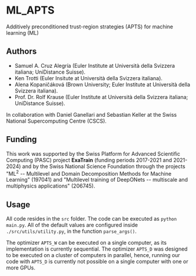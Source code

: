 # ML_APTS
Additively preconditioned trust-region strategies (APTS) for machine learning (ML)

## Authors
* Samuel A. Cruz Alegría (Euler Institute at Università della Svizzera italiana; UniDistance Suisse).
* Ken Trotti (Euler Insitute at Università della Svizzera italiana).
* Alena Kopaničáková (Brown University; Euler Institute at Università della Svizzera italiana).
* Prof. Dr. Rolf Krause (Euler Institute at Università della Svizzera italiana; UniDistance Suisse).

In collaboration with Daniel Ganellari and Sebastian Keller at the Swiss National Supercomputing Centre (CSCS).

## Funding
This work was supported by the Swiss Platform for Advanced Scientific Computing (PASC) project **ExaTrain** (funding periods 2017-2021 and 2021-2024) and by the Swiss National Science Foundation through the projects "ML<sup>2</sup> -- Multilevel and Domain Decomposition Methods for Machine Learning" (197041) and "Multilevel training of DeepONets -- multiscale and multiphysics applications" (206745). 

## Usage
All code resides in the `src` folder. The code can be executed as `python main.py`. All of the default values are configured inside `./src/utils/utility.py`, in the function `parse_args()`.

The optimizer `APTS_W` can be executed on a single computer, as its implementation is currently sequential. The optimizer `APTS_D` was designed to be executed on a cluster of computers in parallel, hence, running our code with `APTS_D` is currently not possible on a single computer with one or more GPUs.

